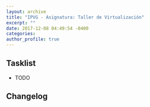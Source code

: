 ```yaml
---
layout: archive
title: "IPVG - Asignatura: Taller de Virtualización"
excerpt: ""
date: 2017-12-08 04:49:54 -0400
categories: 
author_profile: true
---
```


## Tasklist

- TODO

## Changelog

